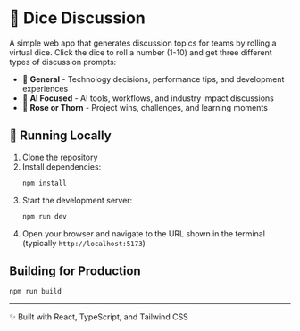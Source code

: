 # 🎲 Dice Discussion

A simple web app that generates discussion topics for teams by rolling a virtual dice. Click the dice to roll a number (1-10) and get three different types of discussion prompts:

- 💬 **General** - Technology decisions, performance tips, and development experiences
- 🤖 **AI Focused** - AI tools, workflows, and industry impact discussions  
- 🌹 **Rose or Thorn** - Project wins, challenges, and learning moments

## 🚀 Running Locally

1. Clone the repository
2. Install dependencies:
   ```bash
   npm install
   ```
3. Start the development server:
   ```bash
   npm run dev
   ```
4. Open your browser and navigate to the URL shown in the terminal (typically `http://localhost:5173`)

## Building for Production

```bash
npm run build
```

---
✨ Built with React, TypeScript, and Tailwind CSS
